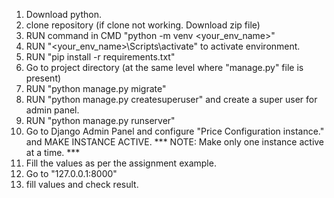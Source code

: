 1. Download python.
2. clone repository (if clone not working. Download zip file)
3. RUN command in CMD "python -m venv <your_env_name>"
4. RUN "<your_env_name>\Scripts\activate" to activate environment.
5. RUN "pip install -r requirements.txt"
6. Go to project directory (at the same level where "manage.py" file is present)
7. RUN "python manage.py migrate"
8. RUN "python manage.py createsuperuser" and create a super user for admin panel.
9. RUN "python manage.py runserver"
10. Go to Django Admin Panel and configure "Price Configuration instance." and MAKE INSTANCE ACTIVE.  *** NOTE: Make only one instance active at a time. ***
11. Fill the values as per the assignment example.
12. Go to "127.0.0.1:8000"
13. fill values and check result.
